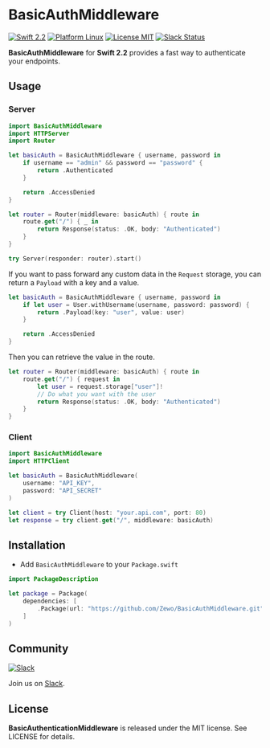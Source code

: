 BasicAuthMiddleware
=============================
[![Swift 2.2](https://img.shields.io/badge/Swift-2.2-orange.svg?style=flat)](https://swift.org)
[![Platform Linux](https://img.shields.io/badge/Platform-Linux-lightgray.svg?style=flat)](https://swift.org)
[![License MIT](https://img.shields.io/badge/License-MIT-blue.svg?style=flat)](https://tldrlegal.com/license/mit-license)
[![Slack Status](https://zewo-slackin.herokuapp.com/badge.svg)](http://slack.zewo.io)

**BasicAuthMiddleware** for **Swift 2.2** provides a fast way to authenticate your endpoints.

## Usage

### Server

```swift
import BasicAuthMiddleware
import HTTPServer
import Router

let basicAuth = BasicAuthMiddleware { username, password in
	if username == "admin" && password == "password" {
		return .Authenticated
	}

	return .AccessDenied
}

let router = Router(middleware: basicAuth) { route in
	route.get("/") { _ in
		return Response(status: .OK, body: "Authenticated")
	}
}

try Server(responder: router).start()
```

If you want to pass forward any custom data in the `Request` storage, you can return a `Payload` with a key and a value.

```swift
let basicAuth = BasicAuthMiddleware { username, password in
	if let user = User.withUsername(username, password: password) {
		return .Payload(key: "user", value: user)
	}

	return .AccessDenied
}
```

Then you can retrieve the value in the route.

```swift
let router = Router(middleware: basicAuth) { route in
	route.get("/") { request in
		let user = request.storage["user"]!
		// Do what you want with the user
		return Response(status: .OK, body: "Authenticated")
	}
}
```

### Client

```swift
import BasicAuthMiddleware
import HTTPClient

let basicAuth = BasicAuthMiddleware(
	username: "API_KEY",
	password: "API_SECRET"
)

let client = try Client(host: "your.api.com", port: 80)
let response = try client.get("/", middleware: basicAuth)
```

## Installation

- Add `BasicAuthMiddleware` to your `Package.swift`

```swift
import PackageDescription

let package = Package(
	dependencies: [
		.Package(url: "https://github.com/Zewo/BasicAuthMiddleware.git", majorVersion: 0, minor: 2)
	]
)
```

## Community

[![Slack](http://s13.postimg.org/ybwy92ktf/Slack.png)](http://slack.zewo.io)

Join us on [Slack](http://slack.zewo.io).

License
-------

**BasicAuthenticationMiddleware** is released under the MIT license. See LICENSE for details.